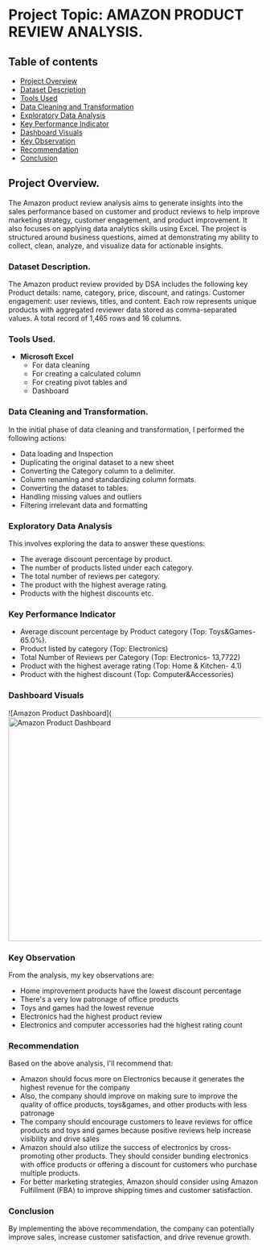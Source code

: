 # Project Topic: AMAZON PRODUCT REVIEW ANALYSIS.
## Table of contents
- [ Project Overview](#project-overview)
- [Dataset Description](#dataset-description)
- [Tools Used](#tools-used)
- [Data Cleaning and Transformation](#data-cleaning-and-transformation)
- [Exploratory Data Analysis](#exploratory-data-analysis)
- [Key Performance Indicator](#key-performance-indicator)
- [Dashboard Visuals](#dashboard-visuals)
- [Key Observation](#key-observation)
- [Recommendation](#recommendation)
- [Conclusion](#conclusion)
## Project Overview.
The Amazon product review analysis aims to generate insights into the sales performance based on customer and product reviews to help improve marketing strategy, customer engagement, and product improvement. It also focuses on applying data analytics skills using Excel.  The project is structured around business questions, aimed at demonstrating my ability to collect, clean, analyze, and visualize data for actionable insights.
### Dataset Description.
The Amazon product review provided by DSA includes the following key Product details: name, category, price, discount, and ratings. Customer engagement: user reviews, titles, and content. Each row represents unique products with aggregated reviewer data stored as comma-separated values. A total record of 1,465 rows and 16 columns.
### Tools Used.
- **Microsoft Excel**
     - For data cleaning
     - For creating a calculated column
     - For creating pivot tables and
     - Dashboard
### Data Cleaning and Transformation.
In the initial phase of data cleaning and transformation, I performed the following actions:
- Data loading and Inspection
- Duplicating the original dataset to a new sheet
- Converting the Category column to a delimiter.
- Column renaming and standardizing column formats.
- Converting the dataset to tables.
- Handling missing values and outliers
- Filtering irrelevant data and formatting
### Exploratory Data Analysis
This involves exploring the data to answer these questions:
- The average discount percentage by product.
- The number of products listed under each category.
- The total number of reviews per category.
- The product with the highest average rating.
- Products with the highest discounts etc.
### Key Performance Indicator
- Average discount percentage by Product category (Top: Toys&Games- 65.0%).
- Product listed by category (Top: Electronics)
- Total Number of Reviews per Category (Top: Electronics- 13,7722)
- Product with the highest average rating (Top: Home & Kitchen- 4.1)
- Product with the highest discount (Top: Computer&Accessories)
### Dashboard Visuals
![Amazon Product Dashboard](<img width="1227" height="444" alt="Amazon Product Dashboard" src="https://github.com/user-attachments/assets/427517c5-3ce6-4fc5-9d67-41790c85e74f" />

  
### Key Observation
From the analysis, my key observations are:
- Home improvement products have the lowest discount percentage
- There's a very low patronage of office products
- Toys and games had the lowest revenue
- Electronics had the highest product review
- Electronics and computer accessories had the highest rating count
### Recommendation
 Based on the above analysis, I'll recommend that:
- Amazon should focus more on Electronics because it generates the highest revenue for the company
- Also, the company should improve on making sure to improve the quality of office products, toys&games, and other products with less patronage
- The company should encourage customers to leave reviews for office products and toys and games because positive reviews help increase visibility and drive sales
- Amazon should also utilize the success of electronics by cross-promoting other products. They should consider bunding electronics with office products or offering a discount for customers who purchase multiple products.
- For better marketing strategies, Amazon should consider using Amazon Fulfillment (FBA) to improve shipping times and customer satisfaction.
### Conclusion
By implementing the above recommendation, the company can potentially improve sales, increase customer satisfaction, and drive revenue growth.

